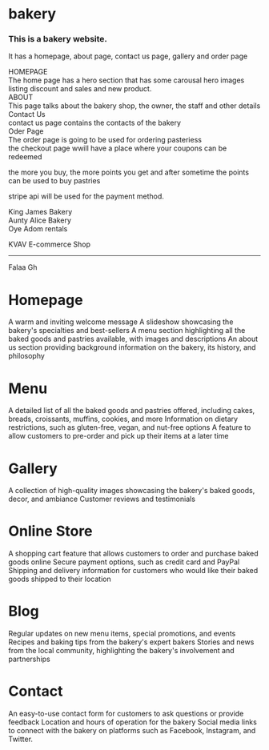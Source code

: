 # bakery

<h3>This is a bakery website.</h3>

It has a homepage, about page, contact us page, gallery and order page
<br>


HOMEPAGE <br>
The home page has a hero section that has some carousal hero images listing discount and sales and new product.
<br>
ABOUT <br>
This page talks about the bakery shop, the owner, the staff and other details
<br>
Contact Us <br>
contact us page contains the contacts of the bakery
<br>
Oder Page<br>
The order page is going  to be used for ordering pasteriess <br>
the checkout page wwill have a place where your coupons can be redeemed <br>

the more you buy, the more points you get and after sometime the points can be used to buy pastries <br>

stripe api will be used for the payment method.<br>

King James Bakery <br>
Aunty Alice Bakery <br>
Oye Adom rentals <br>
<!-----------Comment----------!>

KVAV E-commerce Shop <br>
<hr>
<p >Falaa Gh </p>

<h1>Homepage</h1>
<p>
A warm and inviting welcome message
A slideshow showcasing the bakery's specialties and best-sellers
A menu section highlighting all the baked goods and pastries available, with images and descriptions
An about us section providing background information on the bakery, its history, and philosophy
</p>

<h1>Menu</h1>
<p>A detailed list of all the baked goods and pastries offered, including cakes, breads, croissants, muffins, cookies, and more
Information on dietary restrictions, such as gluten-free, vegan, and nut-free options
A feature to allow customers to pre-order and pick up their items at a later time
</p>

<h1>Gallery</h1>
<p>A collection of high-quality images showcasing the bakery's baked goods, decor, and ambiance
Customer reviews and testimonials
</p>

<h1>Online Store</h1>
<p>
A shopping cart feature that allows customers to order and purchase baked goods online
Secure payment options, such as credit card and PayPal
Shipping and delivery information for customers who would like their baked goods shipped to their location</p>


<h1>Blog</h1>
<p>
Regular updates on new menu items, special promotions, and events
Recipes and baking tips from the bakery's expert bakers
Stories and news from the local community, highlighting the bakery's involvement and partnerships
</p>

<h1>Contact</h1>
<p>
An easy-to-use contact form for customers to ask questions or provide feedback
Location and hours of operation for the bakery
Social media links to connect with the bakery on platforms such as Facebook, Instagram, and Twitter.
</p>
